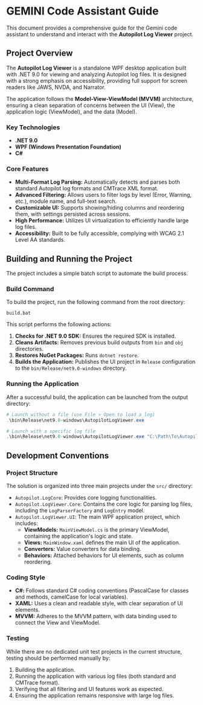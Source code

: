 # GEMINI Code Assistant Guide

This document provides a comprehensive guide for the Gemini code assistant to understand and interact with the **Autopilot Log Viewer** project.

## Project Overview

The **Autopilot Log Viewer** is a standalone WPF desktop application built with .NET 9.0 for viewing and analyzing Autopilot log files. It is designed with a strong emphasis on accessibility, providing full support for screen readers like JAWS, NVDA, and Narrator.

The application follows the **Model-View-ViewModel (MVVM)** architecture, ensuring a clean separation of concerns between the UI (View), the application logic (ViewModel), and the data (Model).

### Key Technologies

*   **.NET 9.0**
*   **WPF (Windows Presentation Foundation)**
*   **C#**

### Core Features

*   **Multi-Format Log Parsing:** Automatically detects and parses both standard Autopilot log formats and CMTrace XML format.
*   **Advanced Filtering:** Allows users to filter logs by level (Error, Warning, etc.), module name, and full-text search.
*   **Customizable UI:** Supports showing/hiding columns and reordering them, with settings persisted across sessions.
*   **High Performance:** Utilizes UI virtualization to efficiently handle large log files.
*   **Accessibility:** Built to be fully accessible, complying with WCAG 2.1 Level AA standards.

## Building and Running the Project

The project includes a simple batch script to automate the build process.

### Build Command

To build the project, run the following command from the root directory:

```batch
build.bat
```

This script performs the following actions:

1.  **Checks for .NET 9.0 SDK:** Ensures the required SDK is installed.
2.  **Cleans Artifacts:** Removes previous build outputs from `bin` and `obj` directories.
3.  **Restores NuGet Packages:** Runs `dotnet restore`.
4.  **Builds the Application:** Publishes the UI project in `Release` configuration to the `bin/Release/net9.0-windows` directory.

### Running the Application

After a successful build, the application can be launched from the output directory:

```powershell
# Launch without a file (use File > Open to load a log)
.\bin\Release\net9.0-windows\AutopilotLogViewer.exe

# Launch with a specific log file
.\bin\Release\net9.0-windows\AutopilotLogViewer.exe "C:\Path\To\Autopilot.log"
```

## Development Conventions

### Project Structure

The solution is organized into three main projects under the `src/` directory:

*   `Autopilot.LogCore`: Provides core logging functionalities.
*   `Autopilot.LogViewer.Core`: Contains the core logic for parsing log files, including the `LogParserFactory` and `LogEntry` model.
*   `Autopilot.LogViewer.UI`: The main WPF application project, which includes:
    *   **ViewModels:** `MainViewModel.cs` is the primary ViewModel, containing the application's logic and state.
    *   **Views:** `MainWindow.xaml` defines the main UI of the application.
    *   **Converters:** Value converters for data binding.
    *   **Behaviors:** Attached behaviors for UI elements, such as column reordering.

### Coding Style

*   **C#:** Follows standard C# coding conventions (PascalCase for classes and methods, camelCase for local variables).
*   **XAML:** Uses a clean and readable style, with clear separation of UI elements.
*   **MVVM:** Adheres to the MVVM pattern, with data binding used to connect the View and ViewModel.

### Testing

While there are no dedicated unit test projects in the current structure, testing should be performed manually by:

1.  Building the application.
2.  Running the application with various log files (both standard and CMTrace format).
3.  Verifying that all filtering and UI features work as expected.
4.  Ensuring the application remains responsive with large log files.
